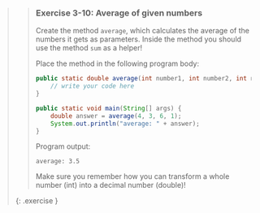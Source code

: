 <!-- WAS 3-4 -->
>> ### Exercise 3-10: Average of given numbers
>> 
>> Create the method `average`, which calculates the average of the numbers it gets as parameters. Inside the method you should use the method `sum` as a helper!
>> 
>> Place the method in the following program body:
>> 
>>```java
>> public static double average(int number1, int number2, int number3, int number4) {
>>     // write your code here
>> }
>> 
>> public static void main(String[] args) {
>>     double answer = average(4, 3, 6, 1);
>>     System.out.println("average: " + answer);
>> }
>>```
>>     
>> Program output:
>>
>>```output 
>> average: 3.5
>>```
>>     
>> Make sure you remember how you can transform a whole number (int) into a decimal number (double)!
>> 
>{: .exercise }